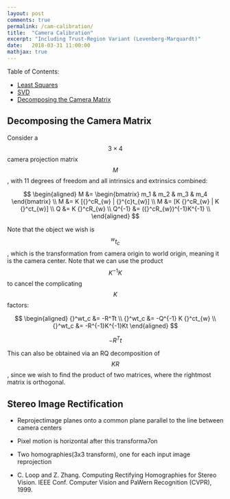 ```yaml
---
layout: post
comments: true
permalink: /cam-calibration/
title:  "Camera Calibration"
excerpt: "Including Trust-Region Variant (Levenberg-Marquardt)"
date:   2018-03-31 11:00:00
mathjax: true
---
```



Table of Contents:
- [Least Squares](#back-substitution)
- [SVD](#lu)
- [Decomposing the Camera Matrix](#cholesky)


## Decomposing the Camera Matrix

Consider a $$3 \times 4$$ camera projection matrix $$M$$, with 11 degrees of freedom and all intrinsics and extrinsics combined:

$$
\begin{aligned}
M &= \begin{bmatrix} m_1 & m_2 & m_3 & m_4 \end{bmatrix} \\
M &= K [{}^cR_{w} | {}^{c}t_{w}] \\
M &= [K {}^cR_{w} | K {}^ct_{w}] \\
Q &= K {}^cR_{w} \\
Q^{-1} &= ({}^cR_{w})^{-1}K^{-1} \\
\end{aligned}
$$

Note that the object we wish is $${}^wt_c$$, which is the transformation from camera origin to world origin, meaning it is the camera center. Note that we can use the product $$K^{-1} K$$ to cancel the complicating $$K$$ factors:

$$
\begin{aligned}
{}^wt_c &= -R^Tt \\
{}^wt_c &= -Q^{-1} K {}^ct_{w} \\
{}^wt_c &= -R^{-1}K^{-1}Kt
\end{aligned}
$$

$$-R^Tt$$ 

This can also be obtained via an RQ decomposition of $$KR$$, since we wish to find the product of two matrices, where the rightmost matrix is orthogonal.



## Stereo Image Rectification


- Reprojectimage planes onto a common plane parallel to the line between camera centers

- Pixel motion is horizontal after this transforma7on

- Two homographies(3x3 transform), one for each input image reprojection

- C. Loop and Z. Zhang. Computing Rectifying Homographies for Stereo Vision. IEEE Conf. Computer Vision and PaWern Recognition (CVPR), 1999.





